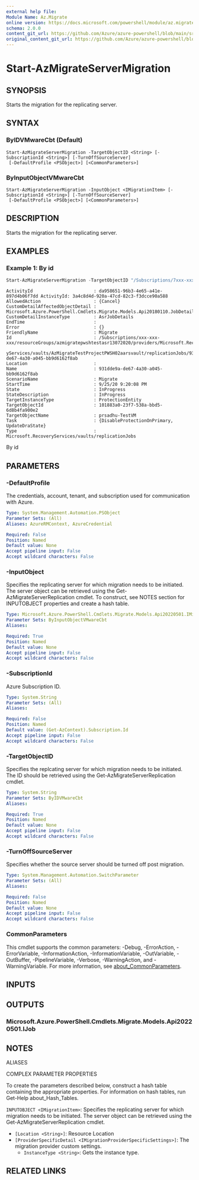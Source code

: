 ```yaml
---
external help file: 
Module Name: Az.Migrate
online version: https://docs.microsoft.com/powershell/module/az.migrate/start-azmigrateservermigration
schema: 2.0.0
content_git_url: https://github.com/Azure/azure-powershell/blob/main/src/Migrate/help/Start-AzMigrateServerMigration.md
original_content_git_url: https://github.com/Azure/azure-powershell/blob/main/src/Migrate/help/Start-AzMigrateServerMigration.md
---
```


# Start-AzMigrateServerMigration

## SYNOPSIS
Starts the migration for the replicating server.

## SYNTAX

### ByIDVMwareCbt (Default)
```
Start-AzMigrateServerMigration -TargetObjectID <String> [-SubscriptionId <String>] [-TurnOffSourceServer]
 [-DefaultProfile <PSObject>] [<CommonParameters>]
```

### ByInputObjectVMwareCbt
```
Start-AzMigrateServerMigration -InputObject <IMigrationItem> [-SubscriptionId <String>] [-TurnOffSourceServer]
 [-DefaultProfile <PSObject>] [<CommonParameters>]
```

## DESCRIPTION
Starts the migration for the replicating server.

## EXAMPLES

### Example 1: By id
```powershell
Start-AzMigrateServerMigration -TargetObjectID "/Subscriptions/7xxx-xxx-xxx/resourceGroups/azmigratepwshtestasr13072020/providers/Microsoft.RecoveryServices/vaults/AzMigrateTestProjectPWSH02aarsvault/replicationFabrics/AzMigratePWSHTc8d1replicationfabric/replicationProtectionContainers/AzMigratePWSHTc8d1replicationcontainer/replicationMigrationItems/bcdr-vcenter-fareast-corp-micro-cfcc5a24-a40e-56b9-a6af-e206c9ca4f93_52f42ee7-8eb3-1aa4-e2d5-1ae83f86b085"
```

```output
ActivityId                       : da958651-96b3-4e65-a41e-897d4b06f7dd ActivityId: 3a4c8d4d-920a-47cd-82c3-f3dcce90a588
AllowedAction                    : {Cancel}
CustomDetailAffectedObjectDetail : Microsoft.Azure.PowerShell.Cmdlets.Migrate.Models.Api20180110.JobDetailsAffectedObjectDetails
CustomDetailInstanceType         : AsrJobDetails
EndTime                          :
Error                            : {}
FriendlyName                     : Migrate
Id                               : /Subscriptions/xxx-xxx-xxx/resourceGroups/azmigratepwshtestasr13072020/providers/Microsoft.Recover
                                   yServices/vaults/AzMigrateTestProjectPWSH02aarsvault/replicationJobs/931dde9a-de67-4a30-a045-bb9d6162f8ab
Location                         :
Name                             : 931dde9a-de67-4a30-a045-bb9d6162f8ab
ScenarioName                     : Migrate
StartTime                        : 9/25/20 9:20:08 PM
State                            : InProgress
StateDescription                 : InProgress
TargetInstanceType               : ProtectionEntity
TargetObjectId                   : 101883a0-23f7-538a-bbd5-6d8b4fa900e2
TargetObjectName                 : prsadhu-TestVM
Task                             : {DisableProtectionOnPrimary, UpdateDraState}
Type                             : Microsoft.RecoveryServices/vaults/replicationJobs
```

By id

## PARAMETERS

### -DefaultProfile
The credentials, account, tenant, and subscription used for communication with Azure.

```yaml
Type: System.Management.Automation.PSObject
Parameter Sets: (All)
Aliases: AzureRMContext, AzureCredential

Required: False
Position: Named
Default value: None
Accept pipeline input: False
Accept wildcard characters: False
```

### -InputObject
Specifies the replicating server for which migration needs to be initiated.
The server object can be retrieved using the Get-AzMigrateServerReplication cmdlet.
To construct, see NOTES section for INPUTOBJECT properties and create a hash table.

```yaml
Type: Microsoft.Azure.PowerShell.Cmdlets.Migrate.Models.Api20220501.IMigrationItem
Parameter Sets: ByInputObjectVMwareCbt
Aliases:

Required: True
Position: Named
Default value: None
Accept pipeline input: False
Accept wildcard characters: False
```

### -SubscriptionId
Azure Subscription ID.

```yaml
Type: System.String
Parameter Sets: (All)
Aliases:

Required: False
Position: Named
Default value: (Get-AzContext).Subscription.Id
Accept pipeline input: False
Accept wildcard characters: False
```

### -TargetObjectID
Specifies the replcating server for which migration needs to be initiated.
The ID should be retrieved using the Get-AzMigrateServerReplication cmdlet.

```yaml
Type: System.String
Parameter Sets: ByIDVMwareCbt
Aliases:

Required: True
Position: Named
Default value: None
Accept pipeline input: False
Accept wildcard characters: False
```

### -TurnOffSourceServer
Specifies whether the source server should be turned off post migration.

```yaml
Type: System.Management.Automation.SwitchParameter
Parameter Sets: (All)
Aliases:

Required: False
Position: Named
Default value: None
Accept pipeline input: False
Accept wildcard characters: False
```

### CommonParameters
This cmdlet supports the common parameters: -Debug, -ErrorAction, -ErrorVariable, -InformationAction, -InformationVariable, -OutVariable, -OutBuffer, -PipelineVariable, -Verbose, -WarningAction, and -WarningVariable. For more information, see [about_CommonParameters](http://go.microsoft.com/fwlink/?LinkID=113216).

## INPUTS

## OUTPUTS

### Microsoft.Azure.PowerShell.Cmdlets.Migrate.Models.Api20220501.IJob

## NOTES

ALIASES

COMPLEX PARAMETER PROPERTIES

To create the parameters described below, construct a hash table containing the appropriate properties. For information on hash tables, run Get-Help about_Hash_Tables.


`INPUTOBJECT <IMigrationItem>`: Specifies the replicating server for which migration needs to be initiated. The server object can be retrieved using the Get-AzMigrateServerReplication cmdlet.
  - `[Location <String>]`: Resource Location
  - `[ProviderSpecificDetail <IMigrationProviderSpecificSettings>]`: The migration provider custom settings.
    - `InstanceType <String>`: Gets the instance type.

## RELATED LINKS

